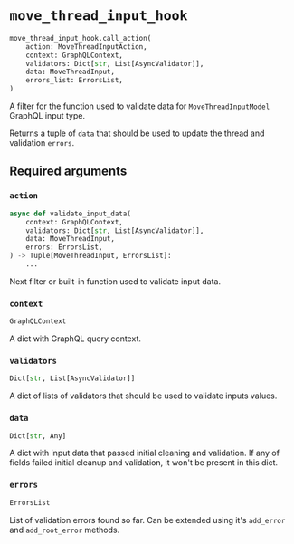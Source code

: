 # `move_thread_input_hook`

```python
move_thread_input_hook.call_action(
    action: MoveThreadInputAction,
    context: GraphQLContext,
    validators: Dict[str, List[AsyncValidator]],
    data: MoveThreadInput,
    errors_list: ErrorsList,
)
```

A filter for the function used to validate data for `MoveThreadInputModel` GraphQL input type.

Returns a tuple of `data` that should be used to update the thread and validation `errors`.


## Required arguments

### `action`

```python
async def validate_input_data(
    context: GraphQLContext,
    validators: Dict[str, List[AsyncValidator]],
    data: MoveThreadInput,
    errors: ErrorsList,
) -> Tuple[MoveThreadInput, ErrorsList]:
    ...
```

Next filter or built-in function used to validate input data.


### `context`

```python
GraphQLContext
```

A dict with GraphQL query context.


### `validators`

```python
Dict[str, List[AsyncValidator]]
```

A dict of lists of validators that should be used to validate inputs values.


### `data`

```python
Dict[str, Any]
```

A dict with input data that passed initial cleaning and validation. If any of fields failed initial cleanup and validation, it won't be present in this dict.


### `errors`

```python
ErrorsList
```

List of validation errors found so far. Can be extended using it's `add_error` and `add_root_error` methods.